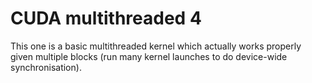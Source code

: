 # CUDA multithreaded 4
This one is a basic multithreaded kernel which actually works properly given multiple blocks (run many kernel launches to do device-wide synchronisation).
